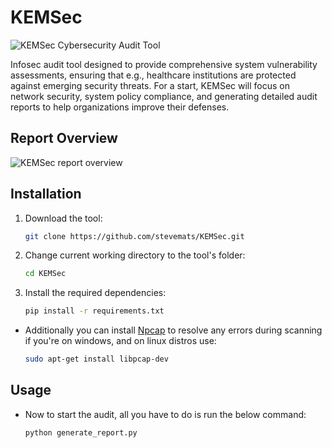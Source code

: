 # KEMSec

![KEMSec Cybersecurity Audit Tool](https://ciiblog.in/wp-content/uploads/2024/03/Cyber-Security-in-the-Industry-1024x280.png)

Infosec audit tool designed to provide comprehensive system vulnerability assessments, ensuring that e.g., healthcare institutions are protected against emerging security threats. For a start, KEMSec will focus on network security, system policy compliance, and generating detailed audit reports to help organizations improve their defenses.

## Report Overview

![KEMSec report overview](https://github.com/user-attachments/assets/a1cc014f-171b-4759-acda-14aa93f0b4fd)

## Installation

1. Download the tool:

   ```bash
   git clone https://github.com/stevemats/KEMSec.git
   ```

2. Change current working directory to the tool's folder:

   ```bash
   cd KEMSec
   ```

3. Install the required dependencies:

   ```bash
   pip install -r requirements.txt
   ```

- Additionally you can install [Npcap](https://npcap.com/#download) to resolve any errors during scanning if you're on windows, and on linux distros use:

  ```bash
  sudo apt-get install libpcap-dev
  ```

## Usage

- Now to start the audit, all you have to do is run the below command:

  ```bash
  python generate_report.py
  ```
